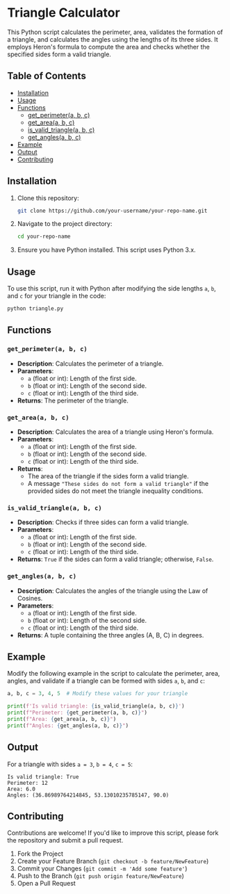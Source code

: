 # Triangle Calculator

This Python script calculates the perimeter, area, validates the formation of a triangle, and calculates the angles using the lengths of its three sides. It employs Heron's formula to compute the area and checks whether the specified sides form a valid triangle.

## Table of Contents
- [Installation](#installation)
- [Usage](#usage)
- [Functions](#functions)
  - [get_perimeter(a, b, c)](#get_perimetera-b-c)
  - [get_area(a, b, c)](#get_areaa-b-c)
  - [is_valid_triangle(a, b, c)](#is_valid_trianglea-b-c)
  - [get_angles(a, b, c)](#get_anglesa-b-c)
- [Example](#example)
- [Output](#output)
- [Contributing](#contributing)

## Installation

1. Clone this repository:
    ```bash
    git clone https://github.com/your-username/your-repo-name.git
    ```

2. Navigate to the project directory:
    ```bash
    cd your-repo-name
    ```

3. Ensure you have Python installed. This script uses Python 3.x.

## Usage

To use this script, run it with Python after modifying the side lengths `a`, `b`, and `c` for your triangle in the code:

```bash
python triangle.py
```

## Functions

### `get_perimeter(a, b, c)`

- **Description**: Calculates the perimeter of a triangle.
- **Parameters**:
  - `a` (float or int): Length of the first side.
  - `b` (float or int): Length of the second side.
  - `c` (float or int): Length of the third side.
- **Returns**: The perimeter of the triangle.

### `get_area(a, b, c)`

- **Description**: Calculates the area of a triangle using Heron's formula.
- **Parameters**:
  - `a` (float or int): Length of the first side.
  - `b` (float or int): Length of the second side.
  - `c` (float or int): Length of the third side.
- **Returns**:
  - The area of the triangle if the sides form a valid triangle.
  - A message `"These sides do not form a valid triangle"` if the provided sides do not meet the triangle inequality conditions.

### `is_valid_triangle(a, b, c)`

- **Description**: Checks if three sides can form a valid triangle.
- **Parameters**:
  - `a` (float or int): Length of the first side.
  - `b` (float or int): Length of the second side.
  - `c` (float or int): Length of the third side.
- **Returns**: `True` if the sides can form a valid triangle; otherwise, `False`.

### `get_angles(a, b, c)`

- **Description**: Calculates the angles of the triangle using the Law of Cosines.
- **Parameters**:
  - `a` (float or int): Length of the first side.
  - `b` (float or int): Length of the second side.
  - `c` (float or int): Length of the third side.
- **Returns**: A tuple containing the three angles (A, B, C) in degrees.

## Example

Modify the following example in the script to calculate the perimeter, area, angles, and validate if a triangle can be formed with sides `a`, `b`, and `c`:

```python
a, b, c = 3, 4, 5  # Modify these values for your triangle

print(f'Is valid triangle: {is_valid_triangle(a, b, c)}')
print(f"Perimeter: {get_perimeter(a, b, c)}")
print(f"Area: {get_area(a, b, c)}")
print(f"Angles: {get_angles(a, b, c)}")
```

## Output

For a triangle with sides `a = 3`, `b = 4`, `c = 5`:

```
Is valid triangle: True
Perimeter: 12
Area: 6.0
Angles: (36.86989764214845, 53.13010235785147, 90.0)
```

## Contributing

Contributions are welcome! If you'd like to improve this script, please fork the repository and submit a pull request.

1. Fork the Project
2. Create your Feature Branch (`git checkout -b feature/NewFeature`)
3. Commit your Changes (`git commit -m 'Add some feature'`)
4. Push to the Branch (`git push origin feature/NewFeature`)
5. Open a Pull Request